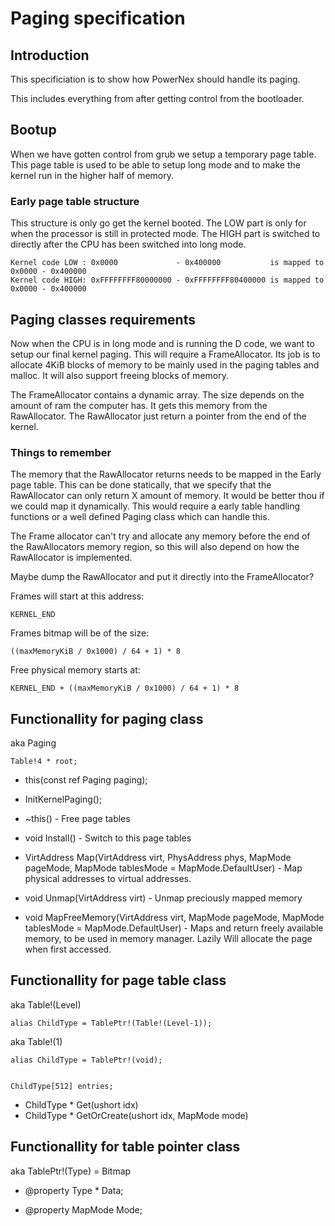 # Paging specification

## Introduction

This specificiation is to show how PowerNex should handle its paging.

This includes everything from after getting control from the bootloader.

## Bootup

When we have gotten control from grub we setup a temporary page table.
This page table is used to be able to setup long mode and to make the kernel run in the higher half of memory.

### Early page table structure

This structure is only go get the kernel booted.
The LOW part is only for when the processor is still in protected mode.
The HIGH part is switched to directly after the CPU has been switched into long mode.

    Kernel code LOW : 0x0000             - 0x400000           is mapped to 0x0000 - 0x400000
    Kernel code HIGH: 0xFFFFFFFF80000000 - 0xFFFFFFFF80400000 is mapped to 0x0000 - 0x400000

## Paging classes requirements

Now when the CPU is in long mode and is running the D code, we want to setup our final kernel paging.
This will require a FrameAllocator. Its job is to allocate 4KiB blocks of memory to be mainly used in the paging tables and malloc.
It will also support freeing blocks of memory.

The FrameAllocator contains a dynamic array. The size depends on the amount of ram the computer has.
It gets this memory from the RawAllocator.
The RawAllocator just return a pointer from the end of the kernel.

### Things to remember

The memory that the RawAllocator returns needs to be mapped in the Early page table.
This can be done statically, that we specify that the RawAllocator can only return X amount of memory.
It would be better thou if we could map it dynamically. This would require a early table handling functions or
a well defined Paging class which can handle this.

The Frame allocator can't try and allocate any memory before the end of the RawAllocators memory region,
so this will also depend on how the RawAllocator is implemented.

Maybe dump the RawAllocator and put it directly into the FrameAllocator?

Frames will start at this address:

    KERNEL_END

Frames bitmap will be of the size:

    ((maxMemoryKiB / 0x1000) / 64 + 1) * 8

Free physical memory starts at:

    KERNEL_END + ((maxMemoryKiB / 0x1000) / 64 + 1) * 8

## Functionallity for paging class

aka Paging

    Table!4 * root;

* this(const ref Paging paging);
* InitKernelPaging();

* ~this() - Free page tables

* void Install() - Switch to this page tables

* VirtAddress Map(VirtAddress virt, PhysAddress phys, MapMode pageMode, MapMode tablesMode = MapMode.DefaultUser) - Map physical addresses to virtual addresses.

* void Unmap(VirtAddress virt) - Unmap preciously mapped memory

* void MapFreeMemory(VirtAddress virt, MapMode pageMode, MapMode tablesMode = MapMode.DefaultUser) - Maps and return freely available memory, to be used in memory manager. Lazily  Will allocate the page when first accessed.

## Functionallity for page table class

aka Table!(Level)

    alias ChildType = TablePtr!(Table!(Level-1));

aka Table!(1)

    alias ChildType = TablePtr!(void);


    ChildType[512] entries;

* ChildType * Get(ushort idx)
* ChildType * GetOrCreate(ushort idx, MapMode mode)


## Functionallity for table pointer class

aka TablePtr!(Type) = Bitmap

* @property Type * Data;

* @property MapMode Mode;
